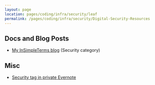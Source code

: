 ```yaml
---
layout: page
location: pages/coding/infra/security/leaf
permalink: /pages/coding/infra/security/Digital-Security-Resources
---
```


## Docs and Blog Posts

- [My InSimpleTerms blog](https://insimpleterms.blog/category/security) (Security category)


## Misc

- [Security tag in private Evernote](https://www.evernote.com/client/web?login=true#?an=true&n=b465aca3-ee9d-4c37-b380-c4c87e59251d&query=tag%1FSecurity%1FtagGuid%3A3fa2df39-e870-4fed-bef4-a32bddd1ab99%1Eview%3AVIEW%2FALL_NOTES&)

